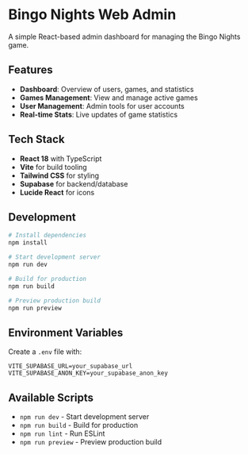 # Bingo Nights Web Admin

A simple React-based admin dashboard for managing the Bingo Nights game.

## Features

- **Dashboard**: Overview of users, games, and statistics
- **Games Management**: View and manage active games
- **User Management**: Admin tools for user accounts
- **Real-time Stats**: Live updates of game statistics

## Tech Stack

- **React 18** with TypeScript
- **Vite** for build tooling
- **Tailwind CSS** for styling
- **Supabase** for backend/database
- **Lucide React** for icons

## Development

```bash
# Install dependencies
npm install

# Start development server
npm run dev

# Build for production
npm run build

# Preview production build
npm run preview
```

## Environment Variables

Create a `.env` file with:

```
VITE_SUPABASE_URL=your_supabase_url
VITE_SUPABASE_ANON_KEY=your_supabase_anon_key
```

## Available Scripts

- `npm run dev` - Start development server
- `npm run build` - Build for production
- `npm run lint` - Run ESLint
- `npm run preview` - Preview production build